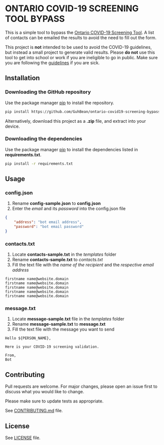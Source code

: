 # ONTARIO COVID-19 SCREENING TOOL BYPASS

This is a simple tool to bypass the [Ontario COVID-19 Screening Tool](https://covid-19.ontario.ca/school-screening/). A list of contacts can be emailed the results to avoid the need to fill out the form. 

This project is **not** intended to be used to avoid the COVID-19 guidelines, but instead a small project to generate valid results. Please **do not** use this tool to get into school or work if you are ineligible to go in public. Make sure you are following the [guidelines](https://covid-19.ontario.ca/) if you are sick.

## Installation

### Downloading the GitHub repository
Use the package manager [pip](https://pip.pypa.io/en/stable/) to install the repository.

```bash
pip install https://github.com/GuhBean/ontario-covid19-screening-bypass.git
```

Alternatively, download this project as a **.zip** file, and extract into your device.

### Downloading the dependencies
Use the package manager [pip](https://pip.pypa.io/en/stable/) to install the dependencies listed in **requirements.txt**.

```bash
pip install -r requirements.txt
```

## Usage

### config.json
1. Rename **config-sample.json** to **config.json**
2. Enter the *email* and its *password* into the config.json file

```json
{
    "address": "bot email address",
    "password": "bot email password"
}
```

### contacts.txt
1. Locate **contacts-sample.txt** in the *templates* folder
2. Rename **contacts-sample.txt** to *contacts.txt*
3. Fill the text file with the *name of the recipient* and the *respective email address*

```
firstname name@website.domain
firstname name@website.domain
firstname name@website.domain
firstname name@website.domain
firstname name@website.domain
```

### message.txt
1. Locate **message-sample.txt** file in the *templates* folder
2. Rename **message-sample.txt** to **message.txt**
3. Fill the text file with the message you want to send

```
Hello ${PERSON_NAME},

Here is your COVID-19 screening validation.

From,
Bot
```

## Contributing
Pull requests are welcome. For major changes, please open an issue first to discuss what you would like to change.

Please make sure to update tests as appropriate.

See [CONTRIBUTING.md](https://github.com/GuhBean/ontario-covid19-screening-bypass/blob/master/CONTRIBUTE.md) file.

## License
See [LICENSE](https://github.com/GuhBean/ontario-covid19-screening-bypass/blob/master/LICENSE) file.